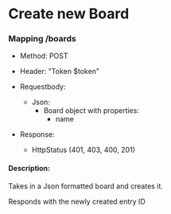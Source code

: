 # Create new Board

### Mapping /boards

* Method: POST

* Header: "Token $token"

* Requestbody:
    * Json:
        * Board object with properties:
            * name

* Response:
    * HttpStatus (401, 403, 400, 201)

#### Description:

Takes in a Json formatted board and creates it.

Responds with the newly created entry ID